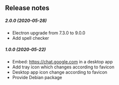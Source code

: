Release notes
-------------
##### 2.0.0 (2020-05-28)
 * Electron upgrade from 7.3.0 to 9.0.0
 * Add spell checker

##### 1.0.0 (2020-05-22)
 * Embed: https://chat.google.com in a desktop app
 * Add tray icon which changes according to favicon
 * Desktop app icon change according to favicon
 * Provide Debian package
